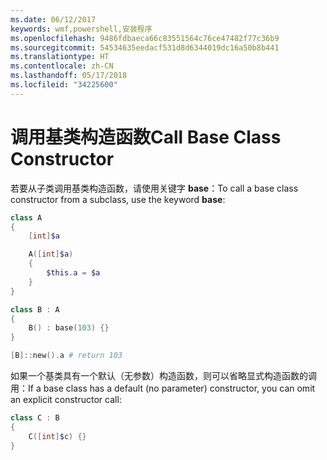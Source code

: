 ```yaml
---
ms.date: 06/12/2017
keywords: wmf,powershell,安装程序
ms.openlocfilehash: 9486fdbaeca66c83551564c76ce47482f77c36b9
ms.sourcegitcommit: 54534635eedacf531d8d6344019dc16a50b8b441
ms.translationtype: HT
ms.contentlocale: zh-CN
ms.lasthandoff: 05/17/2018
ms.locfileid: "34225600"
---
```

# <a name="call-base-class-constructor"></a><span data-ttu-id="3b2b4-102">调用基类构造函数</span><span class="sxs-lookup"><span data-stu-id="3b2b4-102">Call Base Class Constructor</span></span>

<span data-ttu-id="3b2b4-103">若要从子类调用基类构造函数，请使用关键字 **base**：</span><span class="sxs-lookup"><span data-stu-id="3b2b4-103">To call a base class constructor from a subclass, use the keyword **base**:</span></span>

```powershell
class A
{
    [int]$a

    A([int]$a)
    {
        $this.a = $a
    }
}

class B : A
{
    B() : base(103) {}
}

[B]::new().a # return 103
```

<span data-ttu-id="3b2b4-104">如果一个基类具有一个默认（无参数）构造函数，则可以省略显式构造函数的调用：</span><span class="sxs-lookup"><span data-stu-id="3b2b4-104">If a base class has a default (no parameter) constructor, you can omit an explicit constructor call:</span></span>

```powershell
class C : B
{
    C([int]$c) {}
}
```
